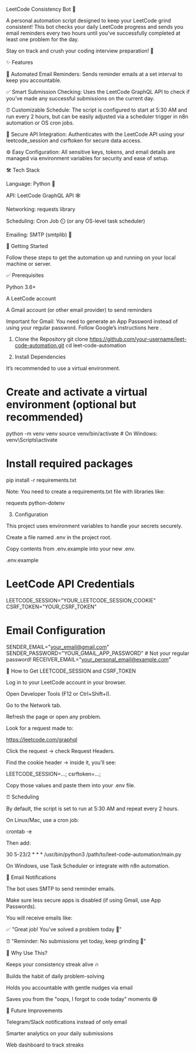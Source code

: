 LeetCode Consistency Bot 🤖

A personal automation script designed to keep your LeetCode grind consistent!
This bot checks your daily LeetCode progress and sends you email reminders every two hours until you've successfully completed at least one problem for the day.

Stay on track and crush your coding interview preparation! 🚀

✨ Features

📧 Automated Email Reminders: Sends reminder emails at a set interval to keep you accountable.

✅ Smart Submission Checking: Uses the LeetCode GraphQL API to check if you’ve made any successful submissions on the current day.

⏰ Customizable Schedule: The script is configured to start at 5:30 AM and run every 2 hours, but can be easily adjusted via a scheduler trigger in n8n automation or OS cron jobs.

🔑 Secure API Integration: Authenticates with the LeetCode API using your leetcode_session and csrftoken for secure data access.

⚙️ Easy Configuration: All sensitive keys, tokens, and email details are managed via environment variables for security and ease of setup.

🛠️ Tech Stack

Language: Python 🐍

API: LeetCode GraphQL API 🕸️

Networking: requests library

Scheduling: Cron Job ⏲️ (or any OS-level task scheduler)

Emailing: SMTP (smtplib) 📨

🚀 Getting Started

Follow these steps to get the automation up and running on your local machine or server.

✅ Prerequisites

Python 3.6+

A LeetCode account

A Gmail account (or other email provider) to send reminders

Important for Gmail: You need to generate an App Password instead of using your regular password. Follow Google’s instructions here
.

1. Clone the Repository
git clone https://github.com/your-username/leet-code-automation.git
cd leet-code-automation

2. Install Dependencies

It’s recommended to use a virtual environment.

# Create and activate a virtual environment (optional but recommended)
python -m venv venv
source venv/bin/activate   # On Windows: venv\Scripts\activate

# Install required packages
pip install -r requirements.txt


Note: You need to create a requirements.txt file with libraries like:

requests
python-dotenv

3. Configuration

This project uses environment variables to handle your secrets securely.

Create a file named .env in the project root.

Copy contents from .env.example into your new .env.

.env.example
# LeetCode API Credentials
LEETCODE_SESSION="YOUR_LEETCODE_SESSION_COOKIE"
CSRF_TOKEN="YOUR_CSRF_TOKEN"

# Email Configuration
SENDER_EMAIL="your_email@gmail.com"
SENDER_PASSWORD="YOUR_GMAIL_APP_PASSWORD"   # Not your regular password!
RECEIVER_EMAIL="your_personal_email@example.com"

🔑 How to Get LEETCODE_SESSION and CSRF_TOKEN

Log in to your LeetCode account in your browser.

Open Developer Tools (F12 or Ctrl+Shift+I).

Go to the Network tab.

Refresh the page or open any problem.

Look for a request made to:

https://leetcode.com/graphql


Click the request → check Request Headers.

Find the cookie header → inside it, you’ll see:

LEETCODE_SESSION=...;
csrftoken=...;


Copy those values and paste them into your .env file.

⏰ Scheduling

By default, the script is set to run at 5:30 AM and repeat every 2 hours.

On Linux/Mac, use a cron job:

crontab -e


Then add:

30 5-23/2 * * * /usr/bin/python3 /path/to/leet-code-automation/main.py


On Windows, use Task Scheduler or integrate with n8n automation.

📧 Email Notifications

The bot uses SMTP to send reminder emails.

Make sure less secure apps is disabled (if using Gmail, use App Passwords).

You will receive emails like:

✅ "Great job! You’ve solved a problem today 🎉"

⏰ "Reminder: No submissions yet today, keep grinding 💪"

🎯 Why Use This?

Keeps your consistency streak alive 🔥

Builds the habit of daily problem-solving

Holds you accountable with gentle nudges via email

Saves you from the "oops, I forgot to code today" moments 😅

📌 Future Improvements

Telegram/Slack notifications instead of only email

Smarter analytics on your daily submissions

Web dashboard to track streaks
